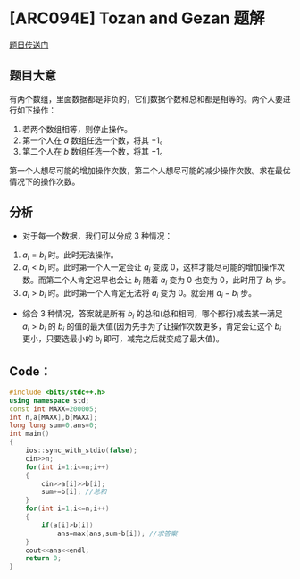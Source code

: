 # [ARC094E] Tozan and Gezan 题解
[题目传送门](https://www.luogu.com.cn/problem/AT_arc094_c)

## 题目大意
有两个数组，里面数据都是非负的，它们数据个数和总和都是相等的。两个人要进行如下操作：

1. 若两个数组相等，则停止操作。
2. 第一个人在 $a$ 数组任选一个数，将其 $-1$。
3. 第二个人在 $b$ 数组任选一个数，将其 $-1$。

第一个人想尽可能的增加操作次数，第二个人想尽可能的减少操作次数。求在最优情况下的操作次数。

## 分析
* 对于每一个数据，我们可以分成 $3$ 种情况：
 1. $a_i=b_i$ 时。此时无法操作。
 2. $a_i<b_i$ 时。此时第一个人一定会让 $a_i$ 变成 $0$，这样才能尽可能的增加操作次数。而第二个人肯定迟早也会让 $b_i$ 随着 $a_i$ 变为 $0$ 也变为 $0$，此时用了 $b_i$ 步。
 3. $a_i>b_i$ 时。此时第一个人肯定无法将 $a_i$ 变为 $0$。就会用 $a_i-b_i$ 步。
* 综合 $3$ 种情况，答案就是所有 $b_i$ 的总和(总和相同，哪个都行)减去某一满足 $a_i>b_i$ 的 $b_i$ 的值的最大值(因为先手为了让操作次数更多，肯定会让这个 $b_i$ 更小，只要选最小的 $b_i$ 即可，减完之后就变成了最大值)。

## Code：
```cpp
#include <bits/stdc++.h>
using namespace std;
const int MAXX=200005;
int n,a[MAXX],b[MAXX];
long long sum=0,ans=0;
int main()
{
	ios::sync_with_stdio(false);
	cin>>n;
	for(int i=1;i<=n;i++)
	{
		cin>>a[i]>>b[i];
		sum+=b[i]; //总和
	}
	for(int i=1;i<=n;i++)
	{
		if(a[i]>b[i])
			ans=max(ans,sum-b[i]); //求答案
	}
	cout<<ans<<endl;
	return 0;
}
```